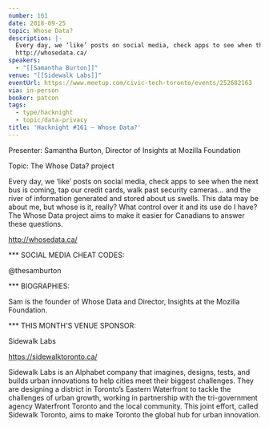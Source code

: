 ```yaml
---
number: 161
date: 2018-09-25
topic: Whose Data?
description: |-
  Every day, we ‘like’ posts on social media, check apps to see when the next bus is coming, tap our credit cards, walk past security cameras… and the river of information generated and stored about us swells. This data may be about me, but whose is it, really? What control over it and its use do I have? The Whose Data project aims to make it easier for Canadians to answer these questions.
  http://whosedata.ca/
speakers:
  - "[[Samantha Burton]]"
venue: "[[Sidewalk Labs]]"
eventUrl: https://www.meetup.com/civic-tech-toronto/events/252682163
via: in-person
booker: patcon
tags:
  - type/hacknight
  - topic/data-privacy
title: 'Hacknight #161 – Whose Data?'
---
```


Presenter: Samantha Burton, Director of Insights at Mozilla Foundation

Topic: The Whose Data? project

Every day, we ‘like’ posts on social media, check apps to see when the next bus is coming, tap our credit cards, walk past security cameras… and the river of information generated and stored about us swells. This data may be about me, but whose is it, really? What control over it and its use do I have? The Whose Data project aims to make it easier for Canadians to answer these questions.

http://whosedata.ca/

*** SOCIAL MEDIA CHEAT CODES:

@thesamburton

*** BIOGRAPHIES:

Sam is the founder of Whose Data and Director, Insights at the Mozilla Foundation.

*** THIS MONTH'S VENUE SPONSOR:

Sidewalk Labs

https://sidewalktoronto.ca/

Sidewalk Labs is an Alphabet company that imagines, designs, tests, and builds urban innovations to help cities meet their biggest challenges. They are designing a district in Toronto’s Eastern Waterfront to tackle the challenges of urban growth, working in partnership with the tri-government agency Waterfront Toronto and the local community. This joint effort, called Sidewalk Toronto, aims to make Toronto the global hub for urban innovation.
